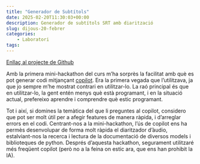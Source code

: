 ```yaml
---
title: "Generador de Subtítols"
date: 2025-02-20T11:30:03+00:00
description: Generador de subtítols SRT amb diarització
slug: dijous-20-febrer
categories:
    - Laboratori
tags:
---
```


[Enllaç al projecte de Github](https://github.com/DGSI-UPC/Subtitle-Generator)

Amb la primera mini-hackathon del curs m’ha sorprès la facilitat amb què es pot generar codi mitjançant [copilot](https://github.com/features/copilot). Era la primera vegada que l’utilitzava, ja que jo sempre m’he mostrat contrari en utilitzar-lo. La raó principal és que en utilitzar-lo, la gent entén menys què està programant, i en la situació actual, prefereixo aprendre i comprendre què estic programant. 

Tot i així, si domines la temàtica del que li preguntes al copilot, considero que pot ser molt útil per a afegir features de manera ràpida, i d’arreglar errors en el codi. Centrant-nos a la mini-hackathon, l’ús de copilot ens ha permès desenvolupar de forma molt ràpida el diaritzador d’àudio, estalviant-nos la recerca i lectura de la documentació de diversos models i biblioteques de python. Després d’aquesta hackathon, segurament utilitzaré més freqüent copilot (però no a la feina on estic ara, que ens han prohibit la IA).